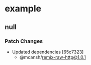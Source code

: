 # example

## null

### Patch Changes

- Updated dependencies [65c7323]
  - @mcansh/remix-raw-http@1.0.1
